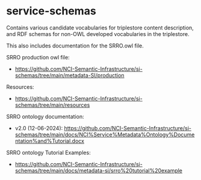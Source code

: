 # service-schemas
Contains various candidate vocabularies for triplestore content description, and RDF schemas for non-OWL developed vocabularies in the triplestore.

This also includes documentation for the SRRO.owl file.

SRRO production owl file:
- https://github.com/NCI-Semantic-Infrastructure/si-schemas/tree/main/metadata-SI/production
  
Resources:
- https://github.com/NCI-Semantic-Infrastructure/si-schemas/tree/main/resources

SRRO ontology documentation:
- v2.0 (12-06-2024): https://github.com/NCI-Semantic-Infrastructure/si-schemas/tree/main/docs/NCI%Service%Metadata%Ontology%Documentation%and%Tutorial.docx 

SRRO ontology Tutorial Examples:
- https://github.com/NCI-Semantic-Infrastructure/si-schemas/tree/main/docs/metadata-si/srro%20tutorial%20example 
